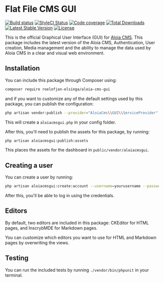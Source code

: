 # Flat File CMS GUI

[![Build status](https://travis-ci.com/roelofjan-elsinga/aloia-cms-gui.svg)](https://travis-ci.com/roelofjan-elsinga/aloia-cms-gui)
[![StyleCI Status](https://github.styleci.io/repos/193145501/shield)](https://github.styleci.io/repos/193145501)
[![Code coverage](https://codecov.io/gh/roelofjan-elsinga/aloia-cms-gui/branch/master/graph/badge.svg)](https://codecov.io/gh/roelofjan-elsinga/aloia-cms-gui)
[![Total Downloads](https://poser.pugx.org/roelofjan-elsinga/aloia-cms-gui/downloads)](https://packagist.org/packages/roelofjan-elsinga/aloia-cms-gui)
[![Latest Stable Version](https://poser.pugx.org/roelofjan-elsinga/aloia-cms-gui/v/stable)](https://packagist.org/packages/roelofjan-elsinga/aloia-cms-gui)
[![License](https://poser.pugx.org/roelofjan-elsinga/aloia-cms-gui/license)](https://packagist.org/packages/roelofjan-elsinga/aloia-cms-gui)

This is the official Graphical User Interface (GUI) for [Aloia CMS](https://github.com/roelofjan-elsinga/aloia-cms). 
This package includes the latest version of the Aloia CMS, Authentication, User creation, 
Media management and the ability to manage the data used by Aloia CMS in a clear and visual web environment.

## Installation

You can include this package through Composer using:

```bash
composer require roelofjan-elsinga/aloia-cms-gui
```

and if you want to customize any of the default settings used by this package, you can publish the configuration: 

```bash
php artisan vendor:publish --provider="AloiaCms\\GUI\\ServiceProvider"
```

This will create a ``aloiacmsgui.php`` in your config folder.

After this, you'll need to publish the assets for this package, by running:

```bash
php artisan aloiacmsgui:publish:assets
```

This places the assets for the dashboard in ``public/vendor/aloiacmsgui``.

## Creating a user

You can create a user by running:

```bash
php artisan aloiacmsgui:create:account --username=yourusername --password=yourpassword
```

After this, you'll be able to log in using the credentials.

## Editors

By default, two editors are included in this package: CKEditor for HTML pages, and InscrybMDE for Markdown pages.

You can customize which editors you want to use for HTML and Markdown pages by overwriting the views.

## Testing

You can run the included tests by running ``./vendor/bin/phpunit`` in your terminal.
